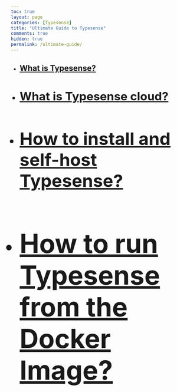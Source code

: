 ```yaml
---
toc: true
layout: page
categories: [Typesense]
title: "Ultimate Guide to Typesense"
comments: true
hidden: true
permalink: /ultimate-guide/
---
```


<ul>
<li><h2><a href="https://aviyeldevrel.github.io/Aviyel-Blogs-Review/what-is-typesense/">What is Typesense?</a><h2>
<li><h2><a href="https://aviyeldevrel.github.io/Aviyel-Blogs-Review/what-is-typesense-cloud/">What is Typesense cloud?</a><h2>
<li><h2><a href="https://aviyeldevrel.github.io/Aviyel-Blogs-Review/how-to-install-and-self-host-typesense/">How to install and self-host Typesense?</a><h2>
<li><h2><a href="https://aviyeldevrel.github.io/Aviyel-Blogs-Review/how-to-run-typesense-docker-image/">How to run Typesense from the Docker Image?</a><h2>
